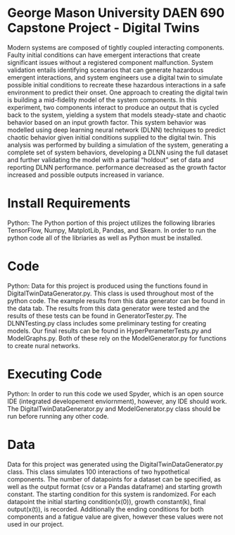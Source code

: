 # George Mason University DAEN 690 Capstone Project - Digital Twins
Modern systems are composed of tightly coupled interacting components. Faulty initial conditions can have emergent interactions that create significant issues without a registered component malfunction. System validation entails identifying scenarios that can generate hazardous emergent interactions, and system engineers use a digital twin to simulate possible initial conditions to recreate these hazardous interactions in a safe environment to predict their onset. One approach to creating the digital twin is building a mid-fidelity model of the system components. In this experiment, two components interact to produce an output that is cycled back to the system, yielding a system that models steady-state and chaotic behavior based on an input growth factor. This system behavior was modelled using deep learning neural network (DLNN) techniques to predict chaotic behavior given initial conditions supplied to the digital twin. This analysis was performed by building a simulation of the system, generating a complete set of system behaviors, developing a DLNN using the full dataset and further validating the model with a partial “holdout” set of data and reporting DLNN performance. performance decreased as the growth factor increased and possible outputs increased in variance.

# Install Requirements
Python:
The Python portion of this project utilizes the following libraries TensorFlow, Numpy, MatplotLib, Pandas, and Skearn. In order to run the python code all of the libriaries as well as Python must be installed.

# Code
Python:
Data for this project is produced using the functions found in DigitalTwinDataGenerator.py. This class is used throughout most of the python code. The example results from this data generator can be found in the data tab. The results from this data generator were tested and the results of these tests can be found in GeneratorTester.py. The DLNNTesting.py class includes some preliminary testing for creating models. Our final results can be found in HyperPerameterTests.py and ModelGraphs.py. Both of these rely on the ModelGenerator.py for functions to create nural networks.

# Executing Code
Python: 
In order to run this code we used Spyder, which is an open source IDE (integrated developement enviornment), however, any IDE should work. The DigitalTwinDataGenerator.py and ModelGenerator.py class should be run before running any other code.

# Data
Data for this project was generated using the DigitalTwinDataGenerator.py class. This class simulates 100 interactions of two hypothetical components. The number of datapoints for a dataset can be specified, as well as the output format (csv or a Pandas dataframe) and starting growth constant. The starting condition for this system is randomized. For each datapoint the initial starting condition(x(0)), growth constant(k), final output(x(t)), is recorded. Additionally the ending conditions for both components and a fatigue value are given, however these values were not used in our project.

